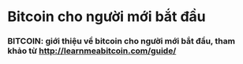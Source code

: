
# Bitcoin cho người mới bắt đầu

### BITCOIN: giới thiệu về bitcoin cho người mới bắt đầu, tham khảo từ http://learnmeabitcoin.com/guide/
